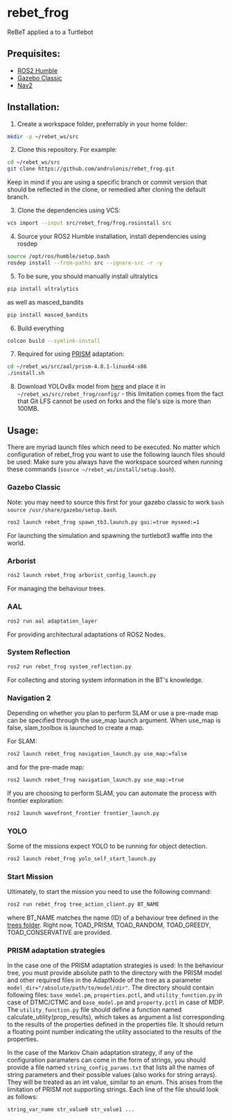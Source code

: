 # rebet_frog
ReBeT applied a to a Turtlebot

## Prequisites:
- [ROS2 Humble](https://docs.ros.org/en/humble/Installation.html)
- [Gazebo Classic](https://classic.gazebosim.org/tutorials?tut=install_ubuntu&cat=install)
- [Nav2](https://docs.nav2.org/getting_started/index.html#installation)

## Installation:

1. Create a workspace folder, preferrably in your home folder:
```bash
mkdir -p ~/rebet_ws/src
```

2. Clone this repository. For example:
```bash
cd ~/rebet_ws/src
git clone https://github.com/andrulonis/rebet_frog.git
```
Keep in mind if you are using a specific branch or commit version that should be reflected in the clone, or remedied after cloning the default branch.

3. Clone the dependencies using VCS:
```bash
vcs import --input src/rebet_frog/frog.rosinstall src
```

4. Source your ROS2 Humble installation, install dependencies using rosdep
```bash
source /opt/ros/humble/setup.bash
rosdep install --from-paths src --ignore-src -r -y
```
5. To be sure, you should manually install ultralytics
```bash
pip install ultralytics
```
as well as masced_bandits
```bash
pip install masced_bandits
```

6. Build everything
```bash
colcon build --symlink-install
```

7. Required for using [PRISM](https://www.prismmodelchecker.org) adaptation:
```bash
cd ~/rebet_ws/src/aal/prism-4.8.1-linux64-x86
./install.sh
```

8. Download YOLOv8x model from [here](https://github.com/ultralytics/assets/releases/download/v8.3.0/yolov8x.pt) and place it in ```~/rebet_ws/src/rebet_frog/config/``` - this limitation comes from the fact that Git LFS cannot be used on forks and the file's size is more than 100MB.

## Usage:
There are myriad launch files which need to be executed. No matter which configuration of rebet_frog you want to use the following launch files should be used:
Make sure you always have the workspace sourced when running these commands (```source ~/rebet_ws/install/setup.bash```).
### Gazebo Classic
Note: you may need to source this first for your gazebo classic to work ```bash source /usr/share/gazebo/setup.bash```.
```bash
ros2 launch rebet_frog spawn_tb3.launch.py gui:=true myseed:=1
```
For launching the simulation and spawning the turtlebot3 waffle into the world.

### Arborist
```bash
ros2 launch rebet_frog arborist_config_launch.py
```
For managing the behaviour trees.

### AAL
```bash
ros2 run aal adaptation_layer
```
For providing architectural adaptations of ROS2 Nodes.

### System Reflection
```bash
ros2 run rebet_frog system_reflection.py
```
For collecting and storing system information in the BT's knowledge.

### Navigation 2
Depending on whether you plan to perform SLAM or use a pre-made map can be specified through the use_map launch argument. When use_map is false, slam_toolbox is launched to create a map.

For SLAM:
```bash
ros2 launch rebet_frog navigation_launch.py use_map:=false
```
and for the pre-made map:
```bash
ros2 launch rebet_frog navigation_launch.py use_map:=true
```

If you are choosing to perform SLAM, you can automate the process with frontier exploration:
```bash
ros2 launch wavefront_frontier frontier_launch.py 
```

### YOLO
Some of the missions expect YOLO to be running for object detection.
```bash
ros2 launch rebet_frog yolo_self_start_launch.py 
```

### Start Mission
Ultimately, to start the mission you need to use the following command:
```bash
ros2 run rebet_frog tree_action_client.py BT_NAME
```
where BT_NAME matches the name (ID) of a behaviour tree defined in the [trees folder](/trees).
Right now, TOAD_PRISM, TOAD_RANDOM, TOAD_GREEDY, TOAD_CONSERVATIVE are provided.

### PRISM adaptation strategies
In the case one of the PRISM adaptation strategies is used:
In the behaviour tree, you must provide absolute path to the directory with the PRISM model and other required files in the AdaptNode of the tree as a parameter ```model_dir="/absolute/path/to/model/dir"```. The directory should contain following files: `base_model.pm`, `properties.pctl`, and `utility_function.py` in case of DTMC/CTMC and `base_model.pm` and `property.pctl` in case of MDP.
The `utility_function.py` file should define a function named calculate_utility(prop_results), which takes as argument a list corresponding to the results of the properties defined in the properties file. It should return a floating point number indicating the utility associated to the results of the properties.

In the case of the Markov Chain adaptation strategy, if any of the configuration paramaters can come in the form of strings, you should provide a file named `string_config_params.txt` that lists all the names of string parameters and their possible values (also works for string arrays). They will be treated as an int value, similar to an enum. This arises from the limitation of PRISM not supporting strings. Each line of the file should look as follows:
```
string_var_name str_value0 str_value1 ...
```
